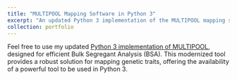 ```yaml
---
title: "MULTIPOOL Mapping Software in Python 3"
excerpt: "An updated Python 3 implementation of the MULTIPOOL mapping software for BSA analyses <br/><img src='/images/multipool_head_pic.png'>"
collection: portfolio
---
```


Feel free to use my updated [Python 3 implementation of MULTIPOOL](https://github.com/clstacy/multipool), designed for efficient Bulk Segregant Analysis (BSA). This modernized tool provides a robust solution for mapping genetic traits, offering the availability of a powerful tool to be used in Python 3.
